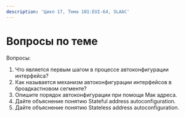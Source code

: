 ```yaml
---
description: 'Цикл 17, Тема 101:EUI-64, SLAAC'
---
```


# Вопросы по теме

Вопросы:

1. Что является первым шагом в процессе автоконфигурации интерфейса?
2. Как называется механизм автоконфигурации интерфейсов в броадкастновом сегменте?
3. Опишите порядок автоконфигурации при помощи Мак адреса.
4. Дайте объяснение понятию Stateful address autoconfiguration.
5. Дайте объяснение понятию Stateless address autoconfiguration.

